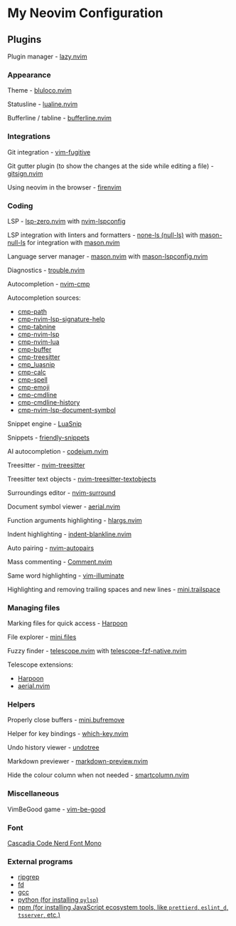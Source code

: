 # My Neovim Configuration

## Plugins

Plugin manager - [lazy.nvim](https://github.com/folke/lazy.nvim)

### Appearance

Theme - [bluloco.nvim](https://github.com/uloco/bluloco.nvim)

Statusline - [lualine.nvim](https://github.com/nvim-lualine/lualine.nvim)

Bufferline / tabline - [bufferline.nvim](https://github.com/akinsho/bufferline.nvim)

### Integrations

Git integration - [vim-fugitive](https://github.com/tpope/vim-fugitive)

Git gutter plugin (to show the changes at the side while editing a file) - [gitsign.nvim](https://github.com/lewis6991/gitsigns.nvim)

Using neovim in the browser - [firenvim](https://github.com/glacambre/firenvim)

### Coding

LSP - [lsp-zero.nvim](https://github.com/VonHeikemen/lsp-zero.nvim) with [nvim-lspconfig](https://github.com/neovim/nvim-lspconfig)

LSP integration with linters and formatters - [none-ls (null-ls)](https://github.com/nvimtools/none-ls.nvim) with [mason-null-ls](https://github.com/jay-babu/mason-null-ls.nvim) for integration with [mason.nvim](https://github.com/williamboman/mason.nvim)

Language server manager - [mason.nvim](https://github.com/williamboman/mason.nvim) with [mason-lspconfig.nvim](https://github.com/williamboman/mason-lspconfig.nvim)

Diagnostics - [trouble.nvim](https://github.com/folke/trouble.nvim)

Autocompletion - [nvim-cmp](https://github.com/hrsh7th/nvim-cmp)

Autocompletion sources:

- [cmp-path](https://github.com/hrsh7th/cmp-path)
- [cmp-nvim-lsp-signature-help](https://github.com/hrsh7th/cmp-nvim-lsp-signature-help)
- [cmp-tabnine](https://github.com/tzachar/cmp-tabnine)
- [cmp-nvim-lsp](https://github.com/hrsh7th/cmp-nvim-lsp)
- [cmp-nvim-lua](https://github.com/hrsh7th/cmp-nvim-lua)
- [cmp-buffer](https://github.com/hrsh7th/cmp-buffer)
- [cmp-treesitter](https://github.com/ray-x/cmp-treesitter)
- [cmp_luasnip](https://github.com/saadparwaiz1/cmp_luasnip)
- [cmp-calc](https://github.com/hrsh7th/cmp-calc)
- [cmp-spell](https://github.com/f3fora/cmp-spell)
- [cmp-emoji](https://github.com/hrsh7th/cmp-emoji)
- [cmp-cmdline](https://github.com/hrsh7th/cmp-cmdline)
- [cmp-cmdline-history](https://github.com/dmitmel/cmp-cmdline-history)
- [cmp-nvim-lsp-document-symbol](https://github.com/hrsh7th/cmp-nvim-lsp-document-symbol)

Snippet engine - [LuaSnip](https://github.com/L3MON4D3/LuaSnip)

Snippets - [friendly-snippets](https://github.com/rafamadriz/friendly-snippets)

AI autocompletion - [codeium.nvim](https://github.com/jcdickinson/codeium.nvim)

Treesitter - [nvim-treesitter](https://github.com/nvim-treesitter/nvim-treesitter)

Treesitter text objects - [nvim-treesitter-textobjects](https://github.com/nvim-treesitter/nvim-treesitter-textobjects)

Surroundings editor - [nvim-surround](https://github.com/kylechui/nvim-surround)

Document symbol viewer - [aerial.nvim](https://github.com/stevearc/aerial.nvim)

Function arguments highlighting - [hlargs.nvim](https://github.com/m-demare/hlargs.nvim)

Indent highlighting - [indent-blankline.nvim](https://github.com/lukas-reineke/indent-blankline.nvim)

Auto pairing - [nvim-autopairs](https://github.com/windwp/nvim-autopairs)

Mass commenting - [Comment.nvim](https://github.com/numToStr/Comment.nvim)

Same word highlighting - [vim-illuminate](https://github.com/RRethy/vim-illuminate)

Highlighting and removing trailing spaces and new lines - [mini.trailspace](https://github.com/echasnovski/mini.trailspace)

### Managing files

Marking files for quick access - [Harpoon](https://github.com/ThePrimeagen/harpoon)

File explorer - [mini.files](https://github.com/echasnovski/mini.files)

Fuzzy finder - [telescope.nvim](https://github.com/nvim-telescope/telescope.nvim) with [telescope-fzf-native.nvim](https://github.com/nvim-telescope/telescope-fzf-native.nvim)

Telescope extensions:

- [Harpoon](https://github.com/ThePrimeagen/harpoon)
- [aerial.nvim](https://github.com/stevearc/aerial.nvim)

### Helpers

Properly close buffers - [mini.bufremove](https://github.com/echasnovski/mini.bufremove)

Helper for key bindings - [which-key.nvim](https://github.com/folke/which-key.nvim)

Undo history viewer - [undotree](https://github.com/mbbill/undotree)

Markdown previewer - [markdown-preview.nvim](https://github.com/iamcco/markdown-preview.nvim)

Hide the colour column when not needed - [smartcolumn.nvim](https://github.com/m4xshen/smartcolumn.nvim)

### Miscellaneous

VimBeGood game - [vim-be-good](https://github.com/ThePrimeagen/vim-be-good)

### Font

[Cascadia Code Nerd Font Mono](https://github.com/ryanoasis/nerd-fonts/tree/master/patched-fonts/CascadiaCode)

### External programs

- [ripgrep](https://github.com/BurntSushi/ripgrep)
- [fd](https://github.com/sharkdp/fd)
- [gcc](https://gcc.gnu.org/)
- [python (for installing `pylsp`)](https://www.python.org/)
- [npm (for installing JavaScript ecosystem tools, like `prettierd`, `eslint_d`, `tsserver`, etc.)](https://www.npmjs.com/)
